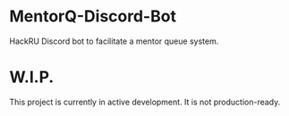 # MentorQ-Discord-Bot
HackRU Discord bot to facilitate a mentor queue system.

# W.I.P.
This project is currently in active development. It is not production-ready.
